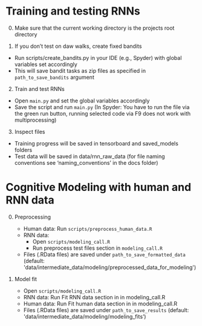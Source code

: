 # Training and testing RNNs
0.	Make sure that the current working directory is the projects root directory
   
1.	If you don’t test on daw walks, create fixed bandits
  * Run scripts/create_bandits.py in your IDE (e.g., Spyder) with global variables set accordingly 
  * This will save bandit tasks as zip files as specified in `path_to_save_bandits` argument

2. Train and test RNNs
* Open `main.py` and set the global variables accordingly
* Save the script and run `main.py` (In Spyder: You have to run the file via the green run button, running selected code via F9 does not work with multiprocessing)

3. Inspect files
* Training progress will be saved in tensorboard and saved_models folders
* Test data will be saved in data/rnn_raw_data (for file naming conventions see ‘naming_conventions’ in the docs folder)

# Cognitive Modeling with human and RNN data
0.	Preprocessing
    * Human data: Run `scripts/preprocess_human_data.R` 
    * RNN data:
        * Open `scripts/modeling_call.R`
        * Run preprocess test files section in `modeling_call.R`
    * Files (.RData files) are saved under `path_to_save_formatted_data` (default: 'data/intermediate_data/modeling/preprocessed_data_for_modeling')
   
 1. Model fit
    *  Open `scripts/modeling_call.R`
    *  RNN data: Run Fit RNN data section in in modeling_call.R
    *  Human data: Run Fit human data section in in modeling_call.R
    *  Files (.RData files) are saved under `path_to_save_results` (default: 'data/intermediate_data/modeling/modeling_fits’)
    
